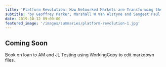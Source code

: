```yaml
---
title: 'Platform Revolution: How Networked Markets are Transforming the Economy'
subtitle: 'by Geoffrey Parker, Marshall W Van Alstyne and Sangeet Paul Choudry'
date: 2019-10-12 09:00:00
featured_image: '/images/summaries/platform-revolution-1.jpg'
---
```


## Coming Soon

Book on loan to AM and JL
Testing using WorkingCopy to edit markdown files.